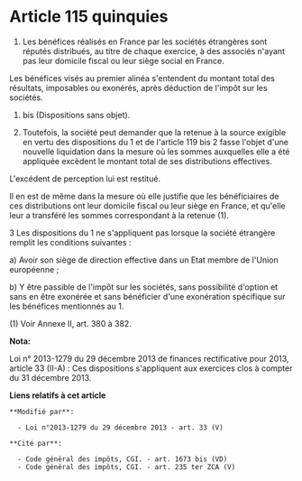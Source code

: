 # Article 115 quinquies

1. Les bénéfices réalisés en France par les sociétés étrangères sont réputés distribués, au titre de chaque exercice, à des
associés n'ayant pas leur domicile fiscal ou leur siège social en France.

Les bénéfices visés au premier alinéa s'entendent du montant total des résultats, imposables ou exonérés, après déduction de
l'impôt sur les sociétés.

1. bis (Dispositions sans objet).

2. Toutefois, la société peut demander que la retenue à la source exigible en vertu des dispositions du 1 et de l'article 119
bis 2 fasse l'objet d'une nouvelle liquidation dans la mesure où les sommes auxquelles elle a été appliquée excèdent le
montant total de ses distributions effectives.

L'excédent de perception lui est restitué.

Il en est de même dans la mesure où elle justifie que les bénéficiaires de ces distributions ont leur domicile fiscal ou leur
siège en France, et qu'elle leur a transféré les sommes correspondant à la retenue (1).

3 Les dispositions du 1 ne s'appliquent pas lorsque la société étrangère remplit les conditions suivantes :

a) Avoir son siège de direction effective dans un Etat membre de l'Union européenne ;

b) Y être passible de l'impôt sur les sociétés, sans possibilité d'option et sans en être exonérée et sans bénéficier d'une
exonération spécifique sur les bénéfices mentionnés au 1.

(1) Voir Annexe II, art. 380 à 382.

**Nota:**

Loi n° 2013-1279 du 29 décembre 2013 de finances rectificative pour 2013, article 33 (II-A) : Ces dispositions  s'appliquent
aux exercices clos à compter du 31 décembre 2013.

**Liens relatifs à cet article**

	**Modifié par**:

	  - Loi n°2013-1279 du 29 décembre 2013 - art. 33 (V)

	**Cité par**:

	  - Code général des impôts, CGI. - art. 1673 bis (VD)
	  - Code général des impôts, CGI. - art. 235 ter ZCA (V)
